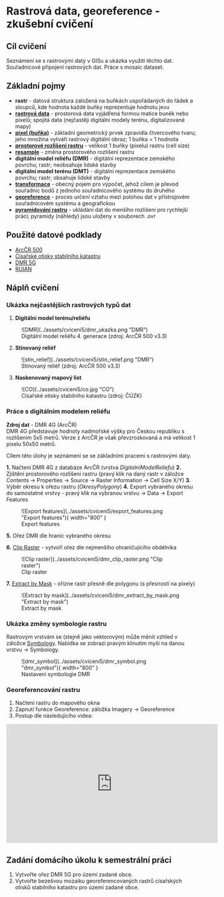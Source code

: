 # Rastrová data, georeference - zkušební cvičení

## Cíl cvičení

Seznámení se s rastrovými daty v GISu a ukázka využití těchto dat. Souřadnicové připojení rastrových dat. Práce s mosaic dataset.

## Základní pojmy

- **rastr** - datová struktura založená na buňkách uspořádaných do řádek a sloupců, kde hodnota každé buňky reprezentuje hodnotu jevu
- [**rastrová data**](https://pro.arcgis.com/en/pro-app/latest/help/data/imagery/introduction-to-raster-data.htm) - prostorová data vyjádřená formou matice buněk nebo pixelů; spojitá data (nejčastěji digitální modely terénu, digitalizované mapy)
- [**pixel (buňka)**](https://pro.arcgis.com/en/pro-app/latest/help/data/imagery/pixel-size-of-image-and-raster-data-pro-.htm) - základní geometrický prvek zpravidla čtvercového tvaru; jeho množina vytváří rastrový digitální obraz; 1 buňka = 1 hodnota
- [**prostorové rozlišení rastru**](https://pro.arcgis.com/en/pro-app/latest/tool-reference/environment-settings/cell-size.htm) - velikost 1 buňky (pixelu) rastru (cell size)
- [**resample**](https://pro.arcgis.com/en/pro-app/latest/tool-reference/data-management/resample.htm) - změna prostorového rozlišení rastru
- **digitální model reliéfu (DMR)** - digitální reprezentace zemského povrchu; rastr; neobsahuje lidské stavby
- **digitální model terénu (DMT)** - digitální reprezentace zemského povrchu; rastr; obsahuje lidské stavby
- [**transformace**](https://pro.arcgis.com/en/pro-app/latest/help/mapping/properties/geographic-coordinate-system-transformation.htm) - obecný pojem pro výpočet, jehož cílem je převod souřadnic bodů z jednoho souřadnicového systému do druhého
- [**georeference**](https://pro.arcgis.com/en/pro-app/3.0/help/data/imagery/overview-of-georeferencing.htm) - proces určení vztahu mezi polohou dat v přístrojovém souřadnicovém systému a geografickou
- [**pyramidování rastru**](https://pro.arcgis.com/en/pro-app/latest/help/data/imagery/raster-pyramids.htm) - ukládání dat do menšího rozlišení pro rychlejší práci; pyramidy (náhledy) jsou uloženy v souborech .ovr

## Použité datové podklady

- [ArcČR 500](../../data/#arccr-500)
- [Císařské otisky stabilního katastru](../../data/#cisarske-otisky-stabilniho-katastru)
- [DMR 5G](../../data/#dmr-5g)
- [RÚIAN](../../data/#ruian)

## Náplň cvičení

### Ukázka nejčastějších rastrových typů dat

1. **Digitální model terénu/reliéfu**

<figure markdown>
![DMR](../assets/cviceni5/dmr_ukazka.png "DMR")
    <figcaption>Digitální model reliéfu 4. generace (zdroj: ArcČR 500 v3.3)</figcaption>
</figure>

2. **Stínovaný reliéf**

<figure markdown>
![stin_relief](../assets/cviceni5/stin_relief.png "DMR")
    <figcaption>Stínovaný reliéf (zdroj: ArcČR 500 v3.3)</figcaption>
</figure>

3. **Naskenovaný mapový list**
<figure markdown>
![CO](../assets/cviceni5/co.jpg "CO")
    <figcaption>Císařské otisky stabilního katastru (zdroj: ČÚZK)</figcaption>
</figure>

### Práce s digitálním modelem reliéfu

**Zdroj dat** - DMR 4G (ArcČR)  
DMR 4G představuje hodnoty nadmořské výšky pro Českou republiku s rozlišením 5x5 metrů. Verze z ArcČR je však převzroskovaná a má velikost 1 pixelu 50x50 metrů.

Cílem této úlohy je seznámení se se základními pracemi s rastrovými daty.

**1.** Načtení DMR 4G z databáze ArcČR (vrstva _DigitalniModelReliefu_)
**2.** Zjištění prostorového rozlišení rastru (pravý klik na daný rastr v záložce Contents -> Properties -> Source -> Raster Information -> Cell Size X/Y)
**3.** Výběr okresu k ořezu rastru (_OkresyPolygony_)
**4.** Export vybraného okresu do samostatné vrstvy - pravý klik na vybranou vrstvu -> Data -> Export Features

<figure markdown>
  ![Export features](../assets/cviceni5/export_features.png "Export features"){ width="800" }
  <figcaption>Export features</figcaption>
</figure>

**5.** Ořez DMR dle hranic vybraného okresu

**6.** [Clip Raster](https://pro.arcgis.com/en/pro-app/latest/tool-reference/data-management/clip.htm) - vytvoří ořez dle nejmenšího ohraničujícího obdélníka

<figure markdown>
![Clip raster](../assets/cviceni5/dmr_clip_raster.png "Clip raster")
    <figcaption>Clip raster</figcaption>
</figure>

**7.** [Extract by Mask](https://pro.arcgis.com/en/pro-app/latest/tool-reference/spatial-analyst/extract-by-mask.htm) - ořízne rastr přesně dle polygonu (s přesností na pixely)

<figure markdown>
![Extract by mask](../assets/cviceni5/dmr_extract_by_mask.png "Extract by mask")
    <figcaption>Extract by mask</figcaption>
</figure>

### Ukázka změny symbologie rastru

Rastrovým vrstvám se (stejně jako vektorovým) může měnit vzhled v záložce [Symbology](https://pro.arcgis.com/en/pro-app/latest/help/data/imagery/symbology-pane.htm). Nabídka se zobrazí pravým klinutím myši na danou vrstvu -> Symbology.

<figure markdown>
  ![dmr_symbol](../assets/cviceni5/dmr_symbol.png "dmr_symbol"){ width="800" }
  <figcaption>Nastavení symbologie DMR</figcaption>
</figure>

### Georeferencování rastru

1. Načtení rastru do mapového okna
2. Zapnutí funkce Georeference: záložka Imagery -> Georeference
3. Postup dle následujícího videa:

<div style="text-align: center;">
<iframe width="560" height="315" src="https://www.youtube.com/embed/H7m7rX9fswE" title="YouTube video player" frameborder="0" allow="accelerometer; autoplay; clipboard-write; encrypted-media; gyroscope; picture-in-picture; web-share" allowfullscreen></iframe>
</div>

## Zadání domácího úkolu k semestrální práci

1. Vytvořte ořez DMR 5G pro území zadané obce.
2. Vytvořte bezešvou mozaiku georeferencovaných rastrů císařských otisků stabilního katastru pro území zadané obce.
